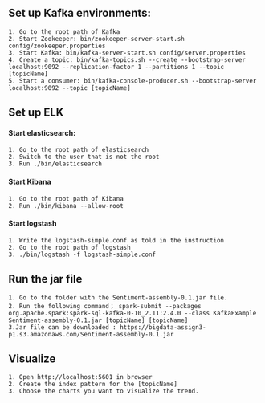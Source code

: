 
## Set up Kafka environments:
	1. Go to the root path of Kafka
	2. Start Zookeeper: bin/zookeeper-server-start.sh config/zookeeper.properties
	3. Start Kafka: bin/kafka-server-start.sh config/server.properties
	4. Create a topic: bin/kafka-topics.sh --create --bootstrap-server localhost:9092 --replication-factor 1 --partitions 1 --topic [topicName]
	5. Start a consumer: bin/kafka-console-producer.sh --bootstrap-server localhost:9092 --topic [topicName]
## Set up ELK
####  Start elasticsearch:	
	1. Go to the root path of elasticsearch
	2. Switch to the user that is not the root
	3. Run ./bin/elasticsearch
####  Start Kibana
	1. Go to the root path of Kibana
	2. Run ./bin/kibana --allow-root
####  Start logstash
	1. Write the logstash-simple.conf as told in the instruction
	2. Go to the root path of logstash
	3. ./bin/logstash -f logstash-simple.conf
## Run the jar file
	1. Go to the folder with the Sentiment-assembly-0.1.jar file.
	2. Run the following command； spark-submit --packages org.apache.spark:spark-sql-kafka-0-10_2.11:2.4.0 --class KafkaExample Sentiment-assembly-0.1.jar [topicName] [topicName]
	3.Jar file can be downloaded : https://bigdata-assign3-p1.s3.amazonaws.com/Sentiment-assembly-0.1.jar
## Visualize
	1. Open http://localhost:5601 in browser
	2. Create the index pattern for the [topicName]
	3. Choose the charts you want to visualize the trend.